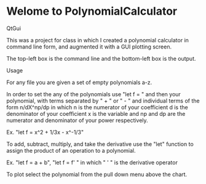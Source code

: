Welome to PolynomialCalculator
====================

QtGui

This was a project for class in which I created a polynomial calculator in command line form,
and augmented it with a GUI plotting screen.

The top-left box is the command line and the bottom-left box is the output.

Usage

For any file you are given a set of empty polynomials a-z. 

In order to set the any of the polynomials use "let f = " and then your polynomial,
with terms separated by " + " or " - " and individual terms of the form n/dX^np/dp in which
n is the numerator of your coefficient d is the denominator of your coefficient x is
the variable and np and dp are the numerator and denominator of your power respectively.

Ex. "let f = x^2 + 1/3x - x^-1/3"

To add, subtract, multiply, and take the derivative use the "let" function to assign the product 
of an operation to a polynomial. 

Ex. "let f = a + b", "let f = f' " in which " ' " is the derivative operator

To plot select the polynomial from the pull down menu above the chart.




